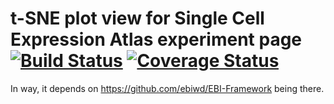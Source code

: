 # t-SNE plot view for Single Cell Expression Atlas experiment page [![Build Status](https://travis-ci.org/ebi-gene-expression-group/react-ebi-species.svg?branch=master)](https://travis-ci.org/ebi-gene-expression-group/react-ebi-species) [![Coverage Status](https://coveralls.io/repos/github/ebi-gene-expression-group/scxa-experiment-page-tsne-plot-view/badge.svg?branch=master)](https://coveralls.io/github/ebi-gene-expression-group/scxa-experiment-page-tsne-plot-view?branch=master)

In way, it depends on https://github.com/ebiwd/EBI-Framework being there.
